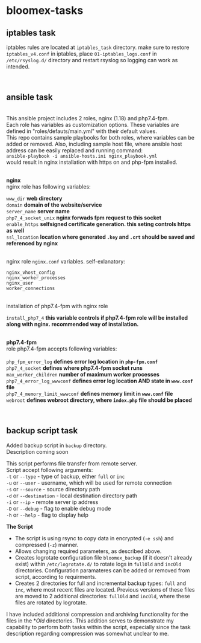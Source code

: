 # bloomex-tasks
## iptables task
iptables rules are located at `iptables_task` directory.
make sure to restore `iptables_v4.conf` in iptables, place `01-iptables_logs.conf` in `/etc/rsyslog.d/` directory and restart rsyslog so logging can work as intended.
  
<br>

## ansible task
 \
This ansible project includes 2 roles, nginx (1.18) and php7.4-fpm. \
Each role has variables as customization options. 
These variables are defined in "roles/defauts/main.yml" with their default values.  
This repo contains sample playbooks for both roles, where variables can be added or removed. 
Also, including sample host file, where ansible host address can be easily replaced and running command:  
`ansible-playbook -i ansible-hosts.ini nginx_playbook.yml` \
would result in nginx installation with https on and php-fpm installed.
 

 \
**nginx** \
nginx role has following variables:

`www_dir`		**web directory** \
`domain`		**domain of the website/service** \
`server_name`		**server name** \
`php7_4_socket_unix`	**nginx forwads fpm request to this socket** \
`enable_https`		**selfsigned certificate generation. this seting controls https as well** \
`ssl_location`		**location where generated `.key` and `.crt` should be saved and referenced by nginx** 
 
 
 \
nginx role `nginx.conf` variables. self-exlanatory: 

`nginx_vhost_config` \
`nginx_worker_processes` \
`nginx_user` \
`worker_connections` 

\
installation of php7.4-fpm with nginx role

`install_php7_4` **this variable controls if php7.4-fpm role will be installed along with nginx. recommended way of installation.** 


\
**php7.4-fpm** \
role php7.4-fpm accepts following variables: \
 \
`php_fpm_error_log`		**defines error log location in `php-fpm.conf`** \
`php7_4_socket`			**defines where php7.4-fpm socket runs** \
`max_worker_children`		**number of maximum worker processes** \
`php7_4_error_log_wwwconf`	**defines error log location AND state in `www.conf` file** \
`php7_4_memory_limit_wwwconf`	**defines memory limit in `www.conf` file** \
`webroot` 			**defines webroot directory, where `index.php` file should be placed**  
  
<br>
  
## backup script task
Added backup script in `backup` directory.  
Description coming soon

This script performs file transfer from remote server.  
Script accept following arguments:  
`-t` or `--type` - type of backup, either `full` or `inc`  
`-u` or `--user` - username, which will be used for remote connection   
`-s` or `--source` - source directory path  
`-d` or `--destination` - local destination directory path  
`-i` or `--ip` - remote server ip address  
`-D` or `--debug` - flag to enable debug mode  
`-h` or `--help` - flag to display help  


**The Script**
- The script is using rsync to copy data in encrypted (`-e ssh`) and compressed (`-z`) manner.  
- Allows changing required parameters, as described above.  
- Creates logrotate configuration file `bloomex_backup` (if it doesn't already exist) within `/etc/logrotate.d/` to rotate logs in `fullOld` and `incOld` directories. Configuration paramateres can be added or removed from script, according to requirments.  
- Creates 2 directories for full and incremental backup types: `full` and `inc`, where most recent files are located. Previous versions of these files are moved to 2 additional directories: `fullOld` and `incOld`, where these files are rotated by logrotate.  

I have included additional compression and archiving functionality for the files in the **Old* directories. This addition serves to demonstrate my capability to perform both tasks within the script, especially since the task description regarding compression was somewhat unclear to me.  
  


